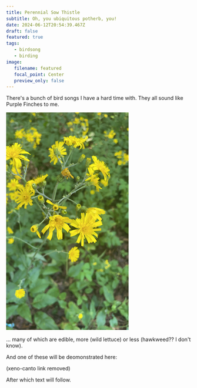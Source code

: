 ```yaml
---
title: Perennial Sow Thistle
subtitle: Oh, you ubiquitous potherb, you!
date: 2024-06-12T20:54:39.467Z
draft: false
featured: true
tags:
   - birdsong
   - birding
image:
   filename: featured
   focal_point: Center
   preview_only: false
---
```


There's a bunch of bird songs I have a hard time with. They all sound like Purple Finches to me.

![hawkweed](hawkweed.jpg)

... many of which are edible, more (wild lettuce) or less (hawkweed?? I don't know).

And one of these will be deomonstrated here:

(xeno-canto link removed)

After which text will follow.

